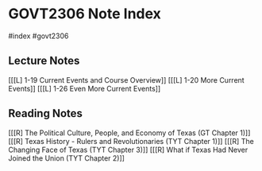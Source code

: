 # GOVT2306 Note Index
#index #govt2306

## Lecture Notes
[[[L] 1-19 Current Events and Course Overview]]
[[[L] 1-20 More Current Events]]
[[[L] 1-26 Even More Current Events]]

## Reading Notes
[[[R] The Political Culture, People, and Economy of Texas (GT Chapter 1)]]
[[[R] Texas History - Rulers and Revolutionaries (TYT Chapter 1)]]
[[[R] The Changing Face of Texas (TYT Chapter 3)]]
[[[R] What if Texas Had Never Joined the Union (TYT Chapter 2)]]